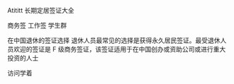 Atititt 长期定居签证大全


商务签
工作签 学生群

在中国退休的签证选择
退休人员最常见的选择是获得永久居民签证。最受退休人员欢迎的签证是 F 级商务签证，该签证适用于在中国创办或资助公司或进行重大投资的人士

访问学着
